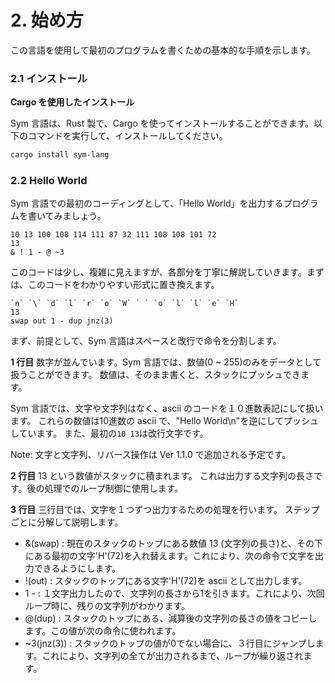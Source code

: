 # 2. 始め方

この言語を使用して最初のプログラムを書くための基本的な手順を示します。

### 2.1 インストール

**Cargo を使用したインストール**

Sym 言語は、Rust 製で、Cargo を使ってインストールすることができます。以下のコマンドを実行して、インストールしてください。

``` sh
cargo install sym-lang
```

### 2.2 Hello World

Sym 言語での最初のコーディングとして、「Hello World」を出力するプログラムを書いてみましょう。

``` sym
10 13 100 108 114 111 87 32 111 108 108 101 72
13
& ! 1 - @ ~3
```

このコードは少し、複雑に見えますが、各部分を丁寧に解説していきます。まずは、このコードをわかりやすい形式に置き換えます。

```
`n` `\` `d` `l` `r` `o` `W` ` ` `o` `l` `l` `e` `H`
13
swap out 1 - dup jnz(3)
```

まず、前提として、Sym 言語はスペースと改行で命令を分割します。

**1 行目**
数字が並んでいます。Sym 言語では、数値(0 ~ 255)のみをデータとして扱うことができます。
数値は、そのまま書くと、スタックにプッシュできます。

Sym 言語では、文字や文字列はなく、ascii のコードを１０進数表記にして扱います。
これらの数値は10進数の ascii で、"Hello World\n"を逆にしてプッシュしています。
また、最初の`10 13`は改行文字です。

  Note: 文字と文字列、リバース操作は Ver 1.1.0 で追加される予定です。

**2 行目**
13 という数値がスタックに積まれます。
これは出力する文字列の長さです。後の処理でのループ制御に使用します。

**3 行目**
三行目では、文字を１つずつ出力するための処理を行います。
ステップごとに分解して説明します。

- &(swap) : 現在のスタックのトップにある数値 13 (文字列の長さ)と、その下にある最初の文字'H'(72)を入れ替えます。これにより、次の命令で文字を出力できるようにします。
- !(out) : スタックのトップにある文字'H'(72)を ascii として出力します。
- 1 - : １文字出力したので、文字列の長さから1を引きます。これにより、次回ループ時に、残りの文字列がわかります。
- @(dup) : スタックのトップにある、減算後の文字列の長さの値をコピーします。この値が次の命令に使われます。
- ~3(jnz(3)) : スタックのトップの値が0でない場合に、３行目にジャンプします。これにより、文字列の全てが出力されるまで、ループが繰り返されます。
